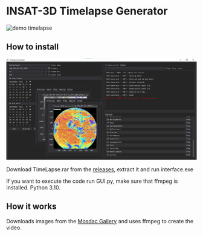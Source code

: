 # INSAT-3D Timelapse Generator
![demo timelapse](.\demos\demo.gif)

## How to install
![GUI](.\demos\gui.png)

Download TimeLapse.rar from the [releases](https://github.com/clodman84/ISRO/releases), extract it and run interface.exe

If you want to execute the code run GUI.py, make sure that ffmpeg is installed.
Python 3.10.
## How it works

Downloads images from the [Mosdac Gallery](https://www.mosdac.gov.in/gallery/index.html) and uses ffmpeg to create the video.
